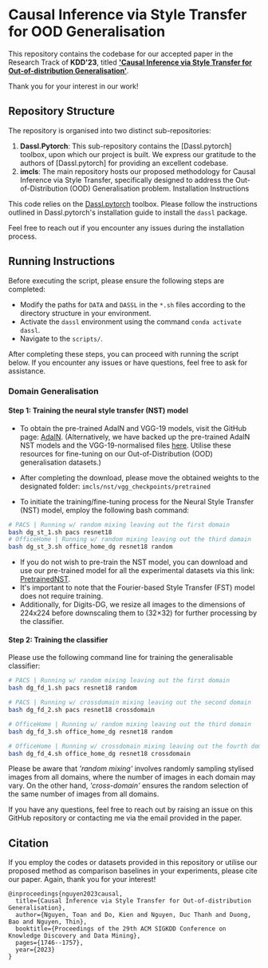 # Causal Inference via Style Transfer for OOD Generalisation

This repository contains the codebase for our accepted paper in the Research Track of **KDD'23**, titled **['Causal Inference via Style Transfer for Out-of-distribution Generalisation'](https://dl.acm.org/doi/10.1145/3580305.3599270)**.

Thank you for your interest in our work!

## Repository Structure

The repository is organised into two distinct sub-repositories:

1. **Dassl.Pytorch**: This sub-repository contains the [Dassl.pytorch] toolbox, upon which our project is built. We express our gratitude to the authors of [Dassl.pytorch] for providing an excellent codebase.
2. **imcls**: The main repository hosts our proposed methodology for Causal Inference via Style Transfer, specifically designed to address the Out-of-Distribution (OOD) Generalisation problem.
Installation Instructions

This code relies on the [Dassl.pytorch](https://github.com/KaiyangZhou/Dassl.pytorch) toolbox. Please follow the instructions outlined in Dassl.pytorch's installation guide to install the `dassl` package.

Feel free to reach out if you encounter any issues during the installation process.

## Running Instructions
Before executing the script, please ensure the following steps are completed:

- Modify the paths for `DATA` and `DASSL` in the `*.sh` files according to the directory structure in your environment.
- Activate the `dassl` environment using the command `conda activate dassl`.
- Navigate to the `scripts/`.

After completing these steps, you can proceed with running the script below. If you encounter any issues or have questions, feel free to ask for assistance.

### Domain Generalisation

#### Step 1: Training the neural style transfer (NST) model

- To obtain the pre-trained AdaIN and VGG-19 models, visit the GitHub page: [AdaIN](https://github.com/MAlberts99/PyTorch-AdaIN-StyleTransfer).
(Alternatively, we have backed up the pre-trained AdaIN NST models and the VGG-19-normalised files [here](https://drive.google.com/drive/folders/1Fd0j4_7CxC_vhUFCkQUviE_2drsL84R4?usp=sharing). Utilise these resources for fine-tuning on our Out-of-Distribution (OOD) generalisation datasets.)

- After completing the download, please move the obtained weights to the designated folder: `imcls/nst/vgg_checkpoints/pretrained`
- To initiate the training/fine-tuning process for the Neural Style Transfer (NST) model, employ the following bash command:

```bash
# PACS | Running w/ random mixing leaving out the first domain
bash dg_st_1.sh pacs resnet18
# OfficeHome | Running w/ random mixing leaving out the third domain
bash dg_st_3.sh office_home_dg resnet18 random
```
- If you do not wish to pre-train the NST model, you can download and use our pre-trained model for all the experimental datasets via this link: [PretrainedNST](https://drive.google.com/drive/folders/124eDQlk04VC0jsQNCzMe016px5f9hcbM?usp=sharing).
- It's important to note that the Fourier-based Style Transfer (FST) model does not require training.
- Additionally, for Digits-DG, we resize all images to the dimensions of 224x224 before downscaling them to (32×32) for further processing by the classifier.
  
#### Step 2: Training the classifier

Please use the following command line for training the generalisable classifier:

```bash
# PACS | Running w/ random mixing leaving out the first domain
bash dg_fd_1.sh pacs resnet18 random

# PACS | Running w/ crossdomain mixing leaving out the second domain
bash dg_fd_2.sh pacs resnet18 crossdomain

# OfficeHome | Running w/ random mixing leaving out the third domain
bash dg_fd_3.sh office_home_dg resnet18 random

# OfficeHome | Running w/ crossdomain mixing leaving out the fourth domain
bash dg_fd_4.sh office_home_dg resnet18 crossdomain
```

Please be aware that *'random mixing'* involves randomly sampling stylised images from all domains, where the number of images in each domain may vary. On the other hand, *'cross-domain'* ensures the random selection of the same number of images from all domains.

If you have any questions, feel free to reach out by raising an issue on this GitHub repository or contacting me via the email provided in the paper.

## Citation

If you employ the codes or datasets provided in this repository or utilise our proposed method as comparison baselines in your experiments, please cite our paper. Again, thank you for your interest!
```
@inproceedings{nguyen2023causal,
  title={Causal Inference via Style Transfer for Out-of-distribution Generalisation},
  author={Nguyen, Toan and Do, Kien and Nguyen, Duc Thanh and Duong, Bao and Nguyen, Thin},
  booktitle={Proceedings of the 29th ACM SIGKDD Conference on Knowledge Discovery and Data Mining},
  pages={1746--1757},
  year={2023}
}
```



